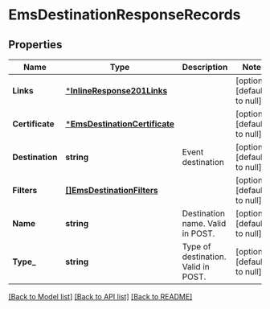 # EmsDestinationResponseRecords

## Properties
Name | Type | Description | Notes
------------ | ------------- | ------------- | -------------
**Links** | [***InlineResponse201Links**](inline_response_201__links.md) |  | [optional] [default to null]
**Certificate** | [***EmsDestinationCertificate**](ems_destination_certificate.md) |  | [optional] [default to null]
**Destination** | **string** | Event destination | [optional] [default to null]
**Filters** | [**[]EmsDestinationFilters**](ems_destination_filters.md) |  | [optional] [default to null]
**Name** | **string** | Destination name.  Valid in POST. | [optional] [default to null]
**Type_** | **string** | Type of destination. Valid in POST. | [optional] [default to null]

[[Back to Model list]](../README.md#documentation-for-models) [[Back to API list]](../README.md#documentation-for-api-endpoints) [[Back to README]](../README.md)


